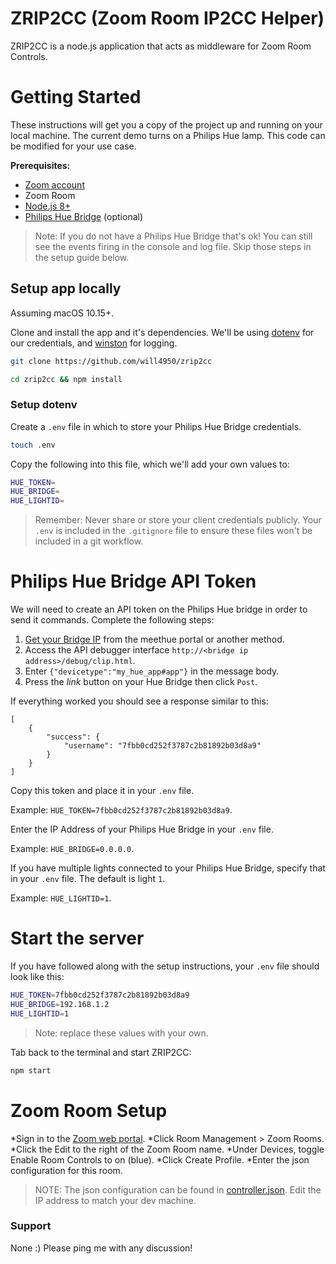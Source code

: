 
# ZRIP2CC (Zoom Room IP2CC Helper)

ZRIP2CC is a node.js application that acts as middleware for Zoom Room Controls.

# Getting Started

These instructions will get you a copy of the project up and running on your local machine.  The current demo turns on a Philips Hue lamp.  This code can be modified for your use case.

**Prerequisites:**
* [Zoom account](https://zoom.us)
* Zoom Room
* [Node.js 8+](https://nodejs.org/)
* [Philips Hue Bridge](https://www.philips-hue.com/en-us/p/hue-bridge/046677458478) (optional)

>Note:  If you do not have a Philips Hue Bridge that's ok!  You can still see the events firing in the console and log file.  Skip those steps in the setup guide below.

## Setup app locally

Assuming macOS 10.15+.

Clone and install the app and it's dependencies. We'll be using [dotenv](https://www.npmjs.com/package/dotenv) for our credentials, and [winston](https://www.npmjs.com/package/winston) for logging. 

```bash
git clone https://github.com/will4950/zrip2cc
```

```bash
cd zrip2cc && npm install 
```

### Setup dotenv 
Create a `.env` file in which to store your Philips Hue Bridge credentials.

```bash
touch .env
```

Copy the following into this file, which we'll add your own values to:

```bash
HUE_TOKEN=
HUE_BRIDGE=
HUE_LIGHTID=
```

> Remember: Never share or store your client credentials publicly. Your `.env` is included in the `.gitignore` file to ensure these files won't be included in a git workflow.

# Philips Hue Bridge API Token

We will need to create an API token on the Philips Hue bridge in order to send it commands. Complete the following steps:
1. [Get your Bridge IP](https://www.meethue.com/api/nupnp) from the meethue portal or another method.
2. Access the API debugger interface ```http://<bridge ip address>/debug/clip.html```.
3. Enter ```{"devicetype":"my_hue_app#app"}``` in the message body.
4. Press the *link* button on your Hue Bridge then click `Post`.

If everything worked you should see a response similar to this: 
```
[
    {
        "success": {
            "username": "7fbb0cd252f3787c2b81892b03d8a9"
        }
    }
]
```
Copy this token and place it in your `.env` file.  

Example: ```HUE_TOKEN=7fbb0cd252f3787c2b81892b03d8a9```.

Enter the IP Address of your Philips Hue Bridge in your `.env` file.  

Example: ```HUE_BRIDGE=0.0.0.0```.

If you have multiple lights connected to your Philips Hue Bridge, specify that in your `.env` file.  The default is light ```1```.  

Example: ```HUE_LIGHTID=1```.

# Start the server

If you have followed along with the setup instructions, your `.env` file should look like this:

```bash
HUE_TOKEN=7fbb0cd252f3787c2b81892b03d8a9
HUE_BRIDGE=192.168.1.2
HUE_LIGHTID=1
```
> Note: replace these values with your own.

Tab back to the terminal and start ZRIP2CC:
```bash
npm start
```

# Zoom Room Setup

*Sign in to the [Zoom web portal](https://zoom.us).
*Click Room Management > Zoom Rooms.
*Click the Edit to the right of the Zoom Room name.
*Under Devices, toggle Enable Room Controls to on (blue). 
*Click Create Profile.
*Enter the json configuration for this room. 

> NOTE: The json configuration can be found in [controller.json](controller.json).  Edit the IP address to match your dev machine.

### Support

None :)  Please ping me with any discussion!

